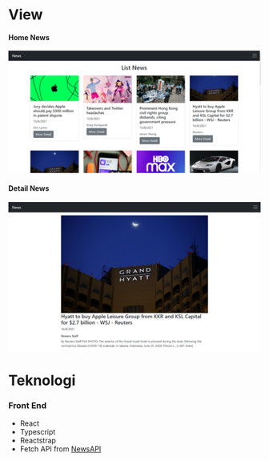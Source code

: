 # View

#### Home News
<img src="https://github.com/samsul-rijal/technical-eigen-news/blob/master/src/assets/screenshot/list-news.png" style="text-align : center;" > </img>

#### Detail News
<img src="https://github.com/samsul-rijal/technical-eigen-news/blob/master/src/assets/screenshot/detail-news.png" style="text-align : center;" > </img>


# Teknologi
### Front End
- React
- Typescript
- Reactstrap
- Fetch API from <a target="_blank" href="https://newsapi.org/">NewsAPI</a>